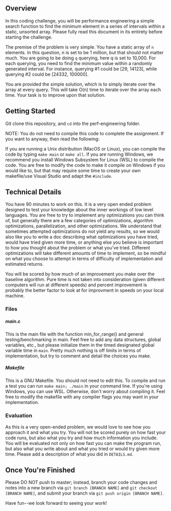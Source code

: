 ## Overview

In this coding challenge, you will be performance engineering a simple search function to find the minimum element in a series of intervals within a static, unsorted array. Please fully read this document in its entirety before starting the challenge. 

The premise of the problem is very simple. You have a static array of `n` elements. In this question, n is set to be 1 million, but that should not matter much. You are going to be doing `q` querying, here q is set to 10,000. For each querying, you need to find the minimum value within a randomly generated interval. For instance, querying #1 could be [29, 14123], while querying #2 could be [24332, 100000].

You are provided the simple solution, which is to simply iterate over the array at every query. This will take O(n) time to iterate over the array each time. Your task is to improve upon that solution.

## Getting Started

Git clone this repository, and ```cd``` into the perf-engineering folder. 

NOTE: You do not need to compile this code to complete the assignment. If you want to anyway, then read the following:

If you are running a Unix distribution (MacOS or Linux), you can compile the code by typing ```make main``` or ```make all```.  If you are running Windows, we recommend you install Windows Subsystem for Linux (WSL) to compile the code. You are free to modify the code to make it compile on Windows if you would like to, but that may require some time to create your own makefile/use Visual Studio and adapt the `#include`.

## Technical Details

You have 90 minutes to work on this. It is a very open ended problem designed to test your knowledge about the inner workings of low level languages. You are free to try to implement any optimizations you can think of, but generally there are a few categories of optimizations, algorithm optimizations, parallelization, and other optimizations. We understand that sometimes attempted optimizations do not yield any results, so we would also like you to write a doc describing what optimizations you have tried, would have tried given more time, or anything else you believe is important to how you thought about the problem or what you've tried. Different optimizations will take different amounts of time to implement, so be mindful on what you choose to attempt in terms of difficulty of implementation and estimated returns.

You will be scored by how much of an improvement you make over the baseline algorithm. Pure time is not taken into consideration (given different computers will run at different speeds) and percent improvement is probably the better factor to look at for improvment in speeds on your local machine.

### Files

##### main.c

This is the main file with the function min_for_range() and general testing/benchmarking in main. Feel free to add any data structures, global variables, etc., but please initialize them in the timed designated global variable time in `main`.  Pretty much nothing is off limits in terms of implementation, but try to comment and detail the choices you make.

##### Makefile

This is a GNU Makefile. You should not need to edit this. To compile and run a test you can run `make main; ./main` in your command line. If you're using Windows, you can use WSL. Otherwise, don't worry about compiling it.  Feel free to modify the makefile with any compiler flags you may want in your implementation.

### Evaluation

As this is a very open-ended problem, we would love to see how you approach it and what you try. You will not be scored purely on how fast your code runs, but also what you try and how much information you include. You will be evaluated not only on how fast you can make the program run, but also what you write about and what you tried or would try given more time. Please add a description of what you did in `DETAILS.md`.

## Once You're Finished

Please DO NOT push to master; instead, branch your code changes and notes into a new branch via ```git branch [BRANCH NAME]``` and ```git checkout [BRANCH NAME]```, and submit your branch via ```git push origin [BRANCH NAME]```.

Have fun--we look forward to seeing your work!
